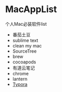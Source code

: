 # MacAppList
个人Mac必装软件list

* 番茄土豆
* sublime text
* clean my mac
* SourceTree
* brew
* cocoapods
* 有道云笔记
* chrome
* lantern
* [Typora](url:https://www.typora.io/ "Typora")
